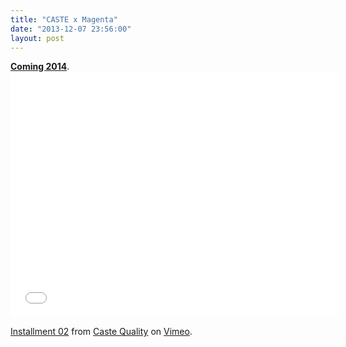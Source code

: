 ```yaml
---
title: "CASTE x Magenta"
date: "2013-12-07 23:56:00"
layout: post
---
```


<p><a href="http://www.magentaskateboards.com"><strong>Coming 2014</strong></a>.<iframe allowfullscreen="" frameborder="0" height="393" mozallowfullscreen="" src="//player.vimeo.com/video/81305762" webkitallowfullscreen="" width="524"></iframe></p>

<p><a href="http://vimeo.com/81305762">Installment 02</a> from <a href="http://vimeo.com/user16108071">Caste Quality</a> on <a href="https://vimeo.com">Vimeo</a>.</p>

